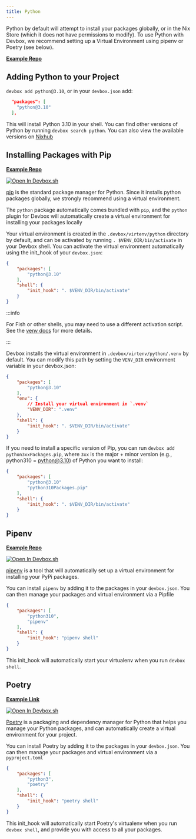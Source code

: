 ```yaml
---
title: Python
---
```


Python by default will attempt to install your packages globally, or in the Nix Store (which it does not have permissions to modify). To use Python with Devbox, we recommend setting up a Virtual Environment using pipenv or Poetry (see below).

[**Example Repo**](https://github.com/jetify-com/devbox/tree/main/examples/development/python)

## Adding Python to your Project

`devbox add python@3.10`, or in your `devbox.json` add:


```json
  "packages": [
    "python@3.10"
  ],
```

This will install Python 3.10 in your shell. You can find other versions of Python by running `devbox search python`. You can also view the available versions on [Nixhub](https://www.nixhub.io/packages/python)

## Installing Packages with Pip

[**Example Repo**](https://github.com/jetify-com/devbox/tree/main/examples/development/python/pip)

[![Open In Devbox.sh](https://www.jetify.com/img/devbox/open-in-devbox.svg)](https://devbox.sh/open/templates/python-pip)

[pip](https://pip.pypa.io/en/stable/) is the standard package manager for Python. Since it installs python packages globally, we strongly recommend using a virtual environment.

The `python` package automatically comes bundled with `pip`, and the `python` plugin for Devbox will automatically create a virtual environment for installing your packages locally

Your virtual environment is created in the `.devbox/virtenv/python` directory by default, and can be activated by running `. $VENV_DIR/bin/activate` in your Devbox shell. You can activate the virtual environment automatically using the init_hook of your `devbox.json`:

```json
{
    "packages": [
        "python@3.10"
    ],
    "shell": {
        "init_hook": ". $VENV_DIR/bin/activate"
    }
}
```

:::info

For Fish or other shells, you may need to use a different activation script. See the [venv docs](https://docs.python.org/3/library/venv.html#how-venvs-work) for more details.

:::

Devbox installs the virtual environment in `.devbox/virtenv/python/.venv` by default. You can modify this path by setting the `VENV_DIR` environment variable in your devbox.json: 

```json
{
    "packages": [
        "python@3.10"
    ],
    "env": {
        // Install your virtual environment in `.venv`
        "VENV_DIR": ".venv"
    },
    "shell": {
        "init_hook": ". $VENV_DIR/bin/activate"
    }
}
```

If you need to install a specific version of Pip, you can run `devbox add python3xxPackages.pip`, where `3xx` is the major + minor version (e.g., python310 = python@3.10) of Python you want to install:

```json
{
    "packages": [
        "python@3.10"
        "python310Packages.pip"
    ],
    "shell": {
        "init_hook": ". $VENV_DIR/bin/activate"
    }
}
```

## Pipenv

[**Example Repo**](https://github.com/jetify-com/devbox/tree/main/examples/development/python/pipenv)

[![Open In Devbox.sh](https://www.jetify.com/img/devbox/open-in-devbox.svg)](https://devbox.sh/open/templates/python-pipenv)

[pipenv](https://pipenv.pypa.io/en/latest/) is a tool that will automatically set up a virtual environment for installing your PyPi packages.

You can install `pipenv` by adding it to the packages in your `devbox.json`. You can then manage your packages and virtual environment via a Pipfile

```json
{
    "packages": [
        "python310",
        "pipenv"
    ],
    "shell": {
        "init_hook": "pipenv shell"
    }
}
```
This init_hook will automatically start your virtualenv when you run `devbox shell`.

## Poetry

[**Example Link**](https://github.com/jetify-com/devbox/tree/main/examples/development/python/poetry/poetry-demo)

[![Open In Devbox.sh](https://www.jetify.com/img/devbox/open-in-devbox.svg)](https://devbox.sh/open/templates/python-poetry)

[Poetry](https://python-poetry.org/) is a packaging and dependency manager for Python that helps you manage your Python packages, and can automatically create a virtual environment for your project.

You can install Poetry by adding it to the packages in your `devbox.json`. You can then manage your packages and virtual environment via a `pyproject.toml`

```json
{
    "packages": [
        "python3",
        "poetry"
    ],
    "shell": {
        "init_hook": "poetry shell"
    }
}
```
This init_hook will automatically start Poetry's virtualenv when you run `devbox shell`, and provide you with access to all your packages.
